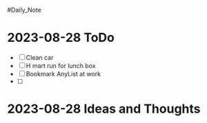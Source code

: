 #Daily_Note
# 2023-08-28 ToDo
- [ ] Clean car
- [ ] H mart run for lunch box
- [ ] Bookmark AnyList at work
- [ ] 

# 2023-08-28 Ideas and Thoughts
